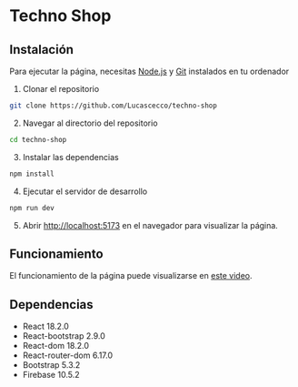 # Techno Shop

## Instalación
Para ejecutar la página, necesitas [Node.js](https://nodejs.org/en/) y [Git](https://git-scm.com/) instalados en tu ordenador

1. Clonar el repositorio
```bash
git clone https://github.com/Lucascecco/techno-shop
```

2. Navegar al directorio del repositorio
```bash
cd techno-shop
```

3. Instalar las dependencias
```bash
npm install
```

4. Ejecutar el servidor de desarrollo
```bash
npm run dev
```

5. Abrir [http://localhost:5173](http://localhost:5173) en el navegador para visualizar la página.

## Funcionamiento
El funcionamiento de la página puede visualizarse en [este video](https://www.youtube.com/watch?v=36arWW_znnk).

## Dependencias
- React 18.2.0
- React-bootstrap 2.9.0
- React-dom 18.2.0
- React-router-dom 6.17.0
- Bootstrap 5.3.2
- Firebase 10.5.2